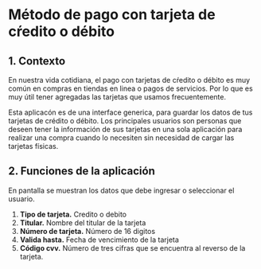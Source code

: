 # Método de pago con tarjeta de cŕedito o débito
## 1. Contexto
En nuestra vida cotidiana, el pago con tarjetas de cŕedito o débito es muy común en compras en tiendas en linea o pagos de servicios. Por lo que es muy útil tener agregadas las tarjetas que usamos frecuentemente.

Esta aplicacón es de una interface generica, para guardar los datos de  tus tarjetas de crédito o débito. Los principales usuarios son personas que deseen tener la información de sus tarjetas en una sola aplicación para realizar una compra cuando lo necesiten sin necesidad de cargar las tarjetas físicas.



## 2. Funciones de la aplicación

En pantalla se muestran los datos que debe ingresar o seleccionar el usuario.
1. **Tipo de tarjeta.** Credito o debito
2. **Titular.** Nombre del titular de la tarjeta
3. **Número de tarjeta.** Número de 16 digitos
4. **Valida hasta.** Fecha de vencimiento de la tarjeta
5. **Código cvv.** Número de tres cifras que se encuentra al reverso de la tarjeta.

